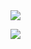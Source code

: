 <img src="https://ubiquityrobotics.github.io/learn/assets/Magni_Front_View_1" />

<img src="https://ubiquityrobotics.github.io/learn/assets/Magni_Front_View_2
" />
